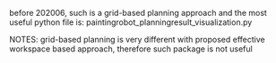 

before 202006, such is a grid-based planning approach and the most useful python file is: paintingrobot_planningresult_visualization.py

NOTES:
grid-based planning is very different with proposed effective workspace based approach, therefore such package is not useful





